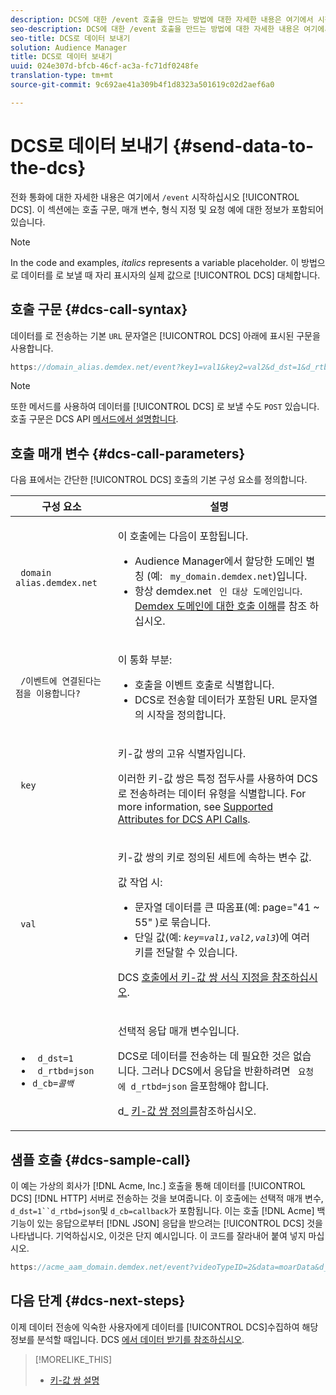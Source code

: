 ```yaml
---
description: DCS에 대한 /event 호출을 만드는 방법에 대한 자세한 내용은 여기에서 시작합니다. 이 섹션에는 호출 구문, 매개 변수, 형식 지정 및 요청 예에 대한 정보가 포함되어 있습니다.
seo-description: DCS에 대한 /event 호출을 만드는 방법에 대한 자세한 내용은 여기에서 시작합니다. 이 섹션에는 호출 구문, 매개 변수, 형식 지정 및 요청 예에 대한 정보가 포함되어 있습니다.
seo-title: DCS로 데이터 보내기
solution: Audience Manager
title: DCS로 데이터 보내기
uuid: 024e307d-bfcb-46cf-ac3a-fc71df0248fe
translation-type: tm+mt
source-git-commit: 9c692ae41a309b4f1d8323a501619c02d2aef6a0

---
```



# DCS로 데이터 보내기 {#send-data-to-the-dcs}

전화 통화에 대한 자세한 내용은 여기에서 `/event` 시작하십시오 [!UICONTROL DCS]. 이 섹션에는 호출 구문, 매개 변수, 형식 지정 및 요청 예에 대한 정보가 포함되어 있습니다.

>[!NOTE]
>
>In the code and examples, *italics* represents a variable placeholder. 이 방법으로 데이터를 로 보낼 때 자리 표시자의 실제 값으로 [!UICONTROL DCS] 대체합니다.

## 호출 구문 {#dcs-call-syntax}

데이터를 로 전송하는 기본 `URL` 문자열은 [!UICONTROL DCS] 아래에 표시된 구문을 사용합니다.

```js
https://domain_alias.demdex.net/event?key1=val1&key2=val2&d_dst=1&d_rtbd=json&d_cb=callback
```

>[!NOTE]
>
>또한 메서드를 사용하여 데이터를 [!UICONTROL DCS] 로 보낼 수도 `POST` 있습니다. 호출 구문은 DCS API [메서드에서 설명합니다](../../../api/dcs-intro/dcs-api-reference/dcs-api-methods.md).

## 호출 매개 변수 {#dcs-call-parameters}

다음 표에서는 간단한 [!UICONTROL DCS] 호출의 기본 구성 요소를 정의합니다.

<table id="table_5F6A5B324EB848168543386516FBF384"> 
 <thead> 
  <tr> 
   <th colname="col1" class="entry"> 구성 요소 </th> 
   <th colname="col2" class="entry"> 설명 </th> 
  </tr> 
 </thead>
 <tbody> 
  <tr> 
   <td colname="col1"> <p> <code> domain alias.demdex.net</code> </p> </td> 
   <td colname="col2"> <p>이 호출에는 다음이 포함됩니다. </p> <p> 
     <ul id="ul_3EDA9C7BA6794D06BCB07A75A9BD2372"> 
      <li id="li_74624CA78D6F4536A8164AE1FA1DECB9">Audience Manager에서 할당한 도메인 <span class="keyword"> 별칭</span> (예: <code> my_domain.demdex.net</code>)입니다. </li> 
      <li id="li_08ABE91CA247403AA480B3FB4BEF83BA">항상 demdex.net <code> 인 대상 도메인입니다</code>. <a href="../../../reference/demdex-calls.md">Demdex 도메인에 대한 호출 이해</a>를 참조 하십시오. </li> 
     </ul> </p> </td> 
  </tr> 
  <tr> 
   <td colname="col1"> <p> <code> /이벤트에 연결된다는 점을 이용합니다?</code> </p> </td> 
   <td colname="col2"> <p>이 통화 부분: </p> <p> 
     <ul id="ul_6332444A305A4F12A7CBE471CA508516"> 
      <li id="li_1C5C111B2B0E4621B3FC0C20D6516041">호출을 이벤트 호출로 식별합니다. </li> 
      <li id="li_DBCE9B1C70604A629ECD7AC0A9052198">DCS로 전송할 데이터가 포함된 URL 문자열의 시작을 <span class="wintitle"> 정의합니다</span>. </li> 
     </ul> </p> </td> 
  </tr> 
  <tr> 
   <td colname="col1"> <p> <code> key</code> </p> </td> 
   <td colname="col2"> <p>키-값 쌍의 고유 식별자입니다. </p> <p>이러한 키-값 쌍은 특정 접두사를 사용하여 DCS로 전송하려는 데이터 유형을 <span class="wintitle"> 식별합니다</span>. For more information, see <a href="../../../api/dcs-intro/dcs-api-reference/dcs-keys.md"> Supported Attributes for DCS API Calls</a>. </p> </td> 
  </tr> 
  <tr> 
   <td colname="col1"> <p> <code> val</code> </p> </td> 
   <td colname="col2"> <p>키-값 쌍의 키로 정의된 세트에 속하는 변수 값. </p> <p>값 작업 시: </p> <p> 
     <ul id="ul_624DC78759F74AD8920220058E54E083"> 
      <li id="li_091E5B4820EC4A93B775433E428E74AB">문자열 데이터를 큰 따옴표(예: page="41 ~ 55" <code></code>)로 묶습니다. </li> 
      <li id="li_C558E3BA6EE34413BBBB962D4CD0D10E">단일 값(예: <i><code>key</i>=<i>val1,val2,val3</i></code></i>)에 여러 키를 전달할 수 있습니다. </i></li> 
     </ul> </p> <p>DCS <a href="../../../api/dcs-intro/dcs-api-reference/dcs-key-format.md"> 호출에서 키-값 쌍 서식 지정을 참조하십시오</a>. </p> </td>
  </tr> 
  <tr> 
   <td colname="col1"> <p> 
     <ul id="ul_36E2C1A0538D4D2C94DFC1335720A524"> 
      <li id="li_8902EED431CE4F0189A94868FA52DB1F"> <code> d_dst=1</code> </li> 
      <li id="li_4B6B29499D444E31808DE0A9AA0442D0"> <code> d_rtbd=json</code> </li> 
      <li id="li_3430CD0438604B83BE6437E6EC480816"> <code>d_cb=<i>콜백</i></code> </li>
     </ul> </p> </td> 
   <td colname="col2"> <p>선택적 응답 매개 변수입니다. </p> <p> DCS로 데이터를 전송하는 데 필요한 것은 <span class="wintitle"> 없습니다</span>. 그러나 DCS에서 <span class="wintitle"> 응답을</span> 반환하려면 <code> 요청에 d_rtbd=json</code> 을포함해야 합니다. </p> <p>d_ <a href="../../../api/dcs-intro/dcs-api-reference/dcs-keys.md#d-attributes"> 키-값 쌍 정의를</a>참조하십시오. </p> </td> 
  </tr>
 </tbody>
</table>

## 샘플 호출 {#dcs-sample-call}

이 예는 가상의 회사가 [!DNL Acme, Inc.] 호출을 통해 데이터를 [!UICONTROL DCS] [!DNL HTTP] 서버로 전송하는 것을 보여줍니다. 이 호출에는 선택적 매개 변수, `d_dst=1``d_rtbd=json`및 `d_cb=callback`가 포함됩니다. 이는 호출 [!DNL Acme] 백 기능이 있는 응답으로부터 [!DNL JSON] 응답을 받으려는 [!UICONTROL DCS] 것을 나타냅니다. 기억하십시오, 이것은 단지 예시입니다. 이 코드를 잘라내어 붙여 넣지 마십시오.

```js
https://acme_aam_domain.demdex.net/event?videoTypeID=2&data=moarData&d_dst=1&d_rtbd=json&d_cb=acme_callback
```

## 다음 단계 {#dcs-next-steps}

이제 데이터 전송에 익숙한 사용자에게 데이터를 [!UICONTROL DCS]수집하여 해당 정보를 분석할 때입니다. DCS [에서 데이터 받기를 참조하십시오](../../../api/dcs-intro/dcs-event-calls/dcs-url-receive.md).

>[!MORELIKE_THIS]
>
>* [키-값 쌍 설명](../../../reference/key-value-pairs-explained.md)

